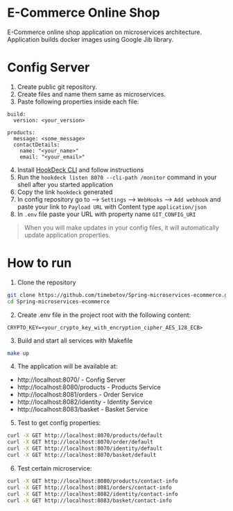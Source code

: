 # E-Commerce Online Shop
E-Commerce online shop application on microservices architecture. Application builds docker images using Google Jib library.

# Config Server
1. Create public git repository.
2. Create files and name them same as microservices.
3. Paste following properties inside each file:
```dotenv
build:
  version: <your_version>

products:
  message: <some_message>
  contactDetails:
    name: "<your_name>"
    email: "<your_email>"
```
4. Install [HookDeck CLI](https://hookdeck.com/docs/cli#installation) and follow instructions
5. Run the `hookdeck listen 8070 --cli-path /monitor` command in your shell after you started application
6. Copy the link `hookdeck` generated
7. In config repository go to --> `Settings` --> `WebHooks` --> `Add webhook` and paste your link to `Payload URL` with Content type `application/json`
8. In `.env` file paste your URL with property name `GIT_CONFIG_URI`
> When you will make updates in your config files, it will automatically update application properties.

# How to run
1. Clone the repository
```bash
git clone https://github.com/timebetov/Spring-microservices-ecommerce.git
cd Spring-microservices-ecommerce
```
2. Create .env file in the project root with the following content:
```dotenv
CRYPTO_KEY=<your_crypto_key_with_encryption_cipher_AES_128_ECB>
```
3. Build and start all services with Makefile
```bash
make up
```
4. The application will be available at:
* http://localhost:8070/ - Config Server
* http://localhost:8080/products - Products Service
* http://localhost:8081/orders - Order Service
* http://localhost:8082/identity - Identity Service
* http://localhost:8083/basket - Basket Service
5. Test to get config properties:
```bash
curl -X GET http://localhost:8070/products/default
curl -X GET http://localhost:8070/order/default
curl -X GET http://localhost:8070/identity/default
curl -X GET http://localhost:8070/basket/default
```
6. Test certain microservice:
```bash
curl -X GET http://localhost:8080/products/contact-info
curl -X GET http://localhost:8081/orders/contact-info
curl -X GET http://localhost:8082/identity/contact-info
curl -X GET http://localhost:8083/basket/contact-info
```